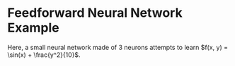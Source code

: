 # Feedforward Neural Network Example

Here, a small neural network made of 3 neurons attempts to learn $f(x, y) = \sin(x) + \frac{y^2}{10}$. 